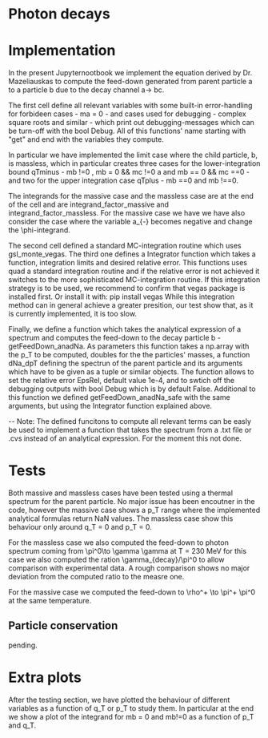 # Photon decays

# Implementation
In the present Jupyternootbook we implement the equation derived by Dr. Mazeliauskas to compute the feed-down generated from parent particle a to a particle b due to the decay channel a-> bc. 

The first cell define all relevant variables with some built-in error-handling for forbideen cases - ma = 0 - and cases used for debugging - complex square roots and similar - which print out debugging-messages which can be turn-off with the bool Debug. All of this functions' name starting with "get" and end with the variables they compute.

In particular we have implemented the limit case where the child particle, b, is massless, which in particular creates three cases for the lower-integration bound qTminus - mb !=0 ,  mb = 0 && mc !=0 a and mb == 0 && mc ==0 - and  two for the upper integration case qTplus - mb ==0 and mb !==0.

The integrands for the massive case and the massless case are at the end of the cell and are integrand_factor_massive and integrand_factor_massless. For the massive case we have we have also consider the case where the variable a_{-} becomes negative and change the \phi-integrand. 

The second cell defined a standard MC-integration routine which uses gsl_monte_vegas. The third one defines a Integrator function which takes a function, integration limits and desired relative error. This functions uses quad a standard integration routine and if the relative error is not achieved it switches to the more sophisticated MC-integration routine. If this integration strategy is to be used, we recommend to confirm that vegas package is installed first. Or install it with:
    pip install vegas
While this integration method can in general achieve a greater presition, our test show that, as it is currently implemented, it is too slow. 

Finally, we define a function which takes the analytical expression of a spectrum and computes the feed-down to the decay particle b - getFeedDown_anadNa. As parameters this function takes a np.array with the p_T to be computed, doubles for the the particles' masses, a function dNa_dpT defining the spectrun of the parent particle and its arguments which have to be given as a tuple or similar objects. The function allows to set the relative error EpsRel, default value 1e-4, and to swtich off the debugging outputs with bool Debug which is by default False. Additional to this function we defined getFeedDown_anadNa_safe with the same arguments, but using the Integrator function explained above.

-- Note: The defined funcitons to compute all relevant terms can be easly be used to implement a function that takes the spectrum from a .txt file or .cvs instead of an analytical expression. For the moment this not done. 

# Tests

Both massive and massless cases have been tested using a thermal spectrum for the parent particle. No major issue has been encoutner in the code, however the massive case shows a p_T range where the implemented analytical formulas return NaN values. The massless case show this behaviour only around q_T = 0 and p_T = 0. 

For the massless case we also computed the feed-down to photon spectrum coming from \pi^0\to \gamma \gamma at T = 230 MeV for this case we also computed the ration \gamma_{decay}/\pi^0 to allow comparison with experimental data. A rough comparison shows no major deviation from the computed ratio to the measre one. 

For the massive case we computed the feed-down to \rho^+ \to \pi^+ \pi^0 at the same temperature. 

## Particle conservation
pending.

# Extra plots

After the testing section, we have plotted the behaviour of different variables as a function of q_T or p_T to study them. In particular at the end we show a plot of the integrand for mb = 0 and mb!=0  as a function of p_T and q_T. 




